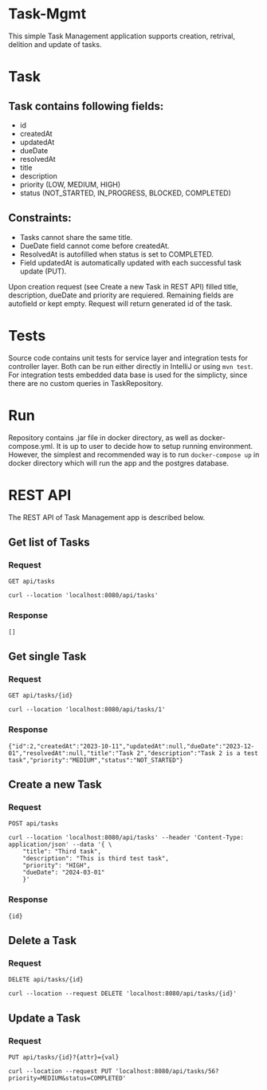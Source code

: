 # Task-Mgmt
This simple Task Management application supports creation, retrival, delition and update of tasks.

# Task
## Task contains following fields:
* id
* createdAt
* updatedAt
* dueDate
* resolvedAt
* title
* description
* priority (LOW, MEDIUM, HIGH)
* status (NOT_STARTED, IN_PROGRESS, BLOCKED, COMPLETED)

## Constraints:
* Tasks cannot share the same title.
* DueDate field cannot come before createdAt.
* ResolvedAt is autofilled when status is set to COMPLETED.
* Field updatedAt is automatically updated with each successful task update (PUT).

Upon creation request (see Create a new Task in REST API) filled title, description, dueDate and priority are requiered. Remaining fields are autofield or kept empty. Request will return generated id of the task. 

# Tests
Source code contains unit tests for service layer and integration tests for controller layer. Both can be run either directly in IntelliJ or using `mvn test`. For integration tests embedded data base is used for the simplicty, since there are no custom queries in TaskRepository.

# Run

Repository contains .jar file in docker directory, as well as docker-compose.yml. It is up to user to decide how to setup running environment. However, the simplest and recommended way is to run `docker-compose up` in docker directory which will run the app and the postgres database.

# REST API

The REST API of Task Management app is described below.

## Get list of Tasks

### Request

`GET api/tasks`

    curl --location 'localhost:8080/api/tasks'

### Response

    []

## Get single Task

### Request

`GET api/tasks/{id}`

    curl --location 'localhost:8080/api/tasks/1'

### Response

    {"id":2,"createdAt":"2023-10-11","updatedAt":null,"dueDate":"2023-12-01","resolvedAt":null,"title":"Task 2","description":"Task 2 is a test task","priority":"MEDIUM","status":"NOT_STARTED"}

## Create a new Task

### Request

`POST api/tasks`

    curl --location 'localhost:8080/api/tasks' --header 'Content-Type: application/json' --data '{ \
        "title": "Third task",
        "description": "This is third test task",
        "priority": "HIGH",
        "dueDate": "2024-03-01"
        }'

### Response

    {id}

## Delete a Task

### Request

`DELETE api/tasks/{id}`

    curl --location --request DELETE 'localhost:8080/api/tasks/{id}'

## Update a Task

### Request

`PUT api/tasks/{id}?{attr}={val}`

    curl --location --request PUT 'localhost:8080/api/tasks/56?priority=MEDIUM&status=COMPLETED'
